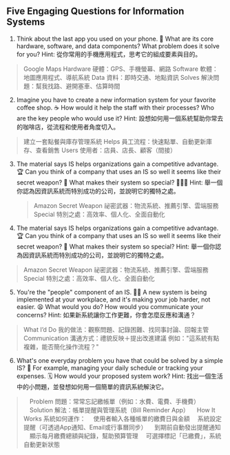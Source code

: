 ## Five Engaging Questions for Information Systems

1. Think about the last app you used on your phone. 📱 What are its core hardware, software, and data components? What problem does it solve for you? 
    Hint: 從你常用的手機應用程式，思考它的組成要素與目的。
> Google Maps
> Hardware 硬體：GPS、手機螢幕、網路
> Software 軟體：地圖應用程式、導航系統
> Data 資料：即時交通、地點資訊
> Solves 解決問題：幫我找路、避開塞車、估算時間
    
2. Imagine you have to create a new information system for your favorite coffee shop. ☕️ How would it help the staff with their processes? Who are the key people who would use it? 
    Hint: 設想如何用一個系統幫助你常去的咖啡店，從流程和使用者角度切入。
  >  建立一套點餐與庫存管理系統
  > Helps 員工流程：快速點單、自動更新庫存、查看銷售
  > Users 使用者：店員、店長、顧客（間接）

3. The material says IS helps organizations gain a competitive advantage. 🏆 Can you think of a company that uses an IS so well it seems like their secret weapon? 🤫 What makes their system so special? 🚀✨🌟
   Hint: 舉一個你認為因資訊系統而特別成功的公司，並說明它的獨特之處。
   >Amazon
    >Secret Weapon 祕密武器：物流系統、推薦引擎、雲端服務
    >Special 特別之處：高效率、個人化、全面自動化
   
5. The material says IS helps organizations gain a competitive advantage. 🏆 Can you think of a company that uses an IS so well it seems like their secret weapon? 🤫 What makes their system so special? 
    Hint: 舉一個你認為因資訊系統而特別成功的公司，並說明它的獨特之處。
> Amazon
> Secret Weapon 祕密武器：物流系統、推薦引擎、雲端服務
> Special 特別之處：高效率、個人化、全面自動化

5. You're the "people" component of an IS. 🙋‍♂️ A new system is being implemented at your workplace, and it's making your job harder, not easier. 😫 What would you do? How would you communicate your concerns? 
    Hint: 如果新系統讓你工作更難，你會怎麼反應和溝通？
> What I’d Do 我的做法：觀察問題、記錄困難、找同事討論、回報主管
> Communication 溝通方式：禮貌反映＋提出改進建議
> 例如："這系統有點複雜，能否簡化操作流程？"

6. What's one everyday problem you have that could be solved by a simple IS? 🤔 For example, managing your daily schedule or tracking your expenses. 🗓️ How would your proposed system work? 
    Hint: 找出一個生活中的小問題，並發想如何用一個簡單的資訊系統解決它。
>　Problem 問題：常常忘記繳帳單（例如：水費、電費、手機費）
>　Solution 解法：帳單提醒與管理系統（Bill Reminder App）
>　How It Works 系統如何運作：
>　使用者輸入各種帳單的繳費日與金額
>　系統設定提醒（可透過App通知、Email或行事曆同步）
>　到期前自動發出提醒通知
>　顯示每月繳費總額與紀錄，幫助預算管理
>　可選擇標記「已繳費」，系統自動更新狀態
